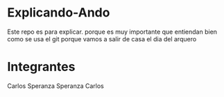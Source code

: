# Explicando-Ando
Este repo es para explicar. porque es muy importante que entiendan bien como se usa el git porque vamos a salir de casa el dia del arquero
# Integrantes
Carlos Speranza
Speranza Carlos
